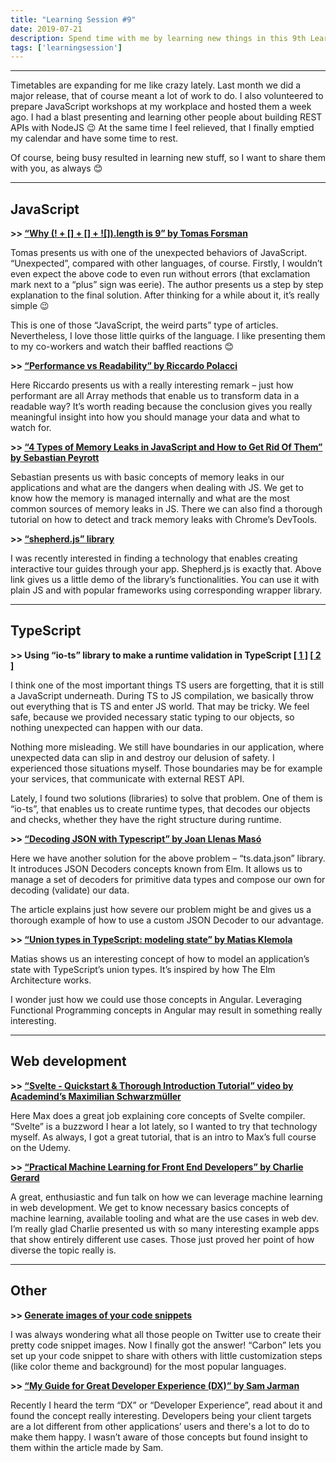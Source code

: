 ```yaml
---
title: "Learning Session #9"
date: 2019-07-21
description: Spend time with me by learning new things in this 9th Learning Session!
tags: ['learningsession']
---
```


---

Timetables are expanding for me like crazy lately. Last month we did a major release, that of course meant a lot of work to do. I also volunteered to prepare JavaScript workshops at my workplace and hosted them a week ago. I had a blast presenting and learning other people about building REST APIs with NodeJS 😉 At the same time I feel relieved, that I finally emptied my calendar and have some time to rest.

Of course, being busy resulted in learning new stuff, so I want to share them with you, as always 😊

---

## JavaScript

**\>> [“Why (! + [] + [] + ![]).length is 9” by Tomas Forsman](https://dev.to/tomasforsman/why-length-is-9-2i4l)**

Tomas presents us with one of the unexpected behaviors of JavaScript. “Unexpected”, compared with other languages, of course. Firstly, I wouldn’t even expect the above code to even run without errors (that exclamation mark next to a “plus” sign was eerie). The author presents us a step by step explanation to the final solution. After thinking for a while about it, it’s really simple 😉

This is one of those “JavaScript, the weird parts” type of articles. Nevertheless, I love those little quirks of the language. I like presenting them to my co-workers and watch their baffled reactions 😊

**\>> [“Performance vs Readability” by Riccardo Polacci](https://blog.usejournal.com/performance-vs-readability-2e9332730790)**

Here Riccardo presents us with a really interesting remark – just how performant are all Array methods that enable us to transform data in a readable way?
It’s worth reading because the conclusion gives you really meaningful insight into how you should manage your data and what to watch for.

**\>> [“4 Types of Memory Leaks in JavaScript and How to Get Rid Of Them” by Sebastian Peyrott](https://auth0.com/blog/four-types-of-leaks-in-your-javascript-code-and-how-to-get-rid-of-them/)**

Sebastian presents us with basic concepts of memory leaks in our applications and what are the dangers when dealing with JS. We get to know how the memory is managed internally and what are the most common sources of memory leaks in JS. There we can also find a thorough tutorial on how to detect and track memory leaks with Chrome’s DevTools.

**\>> [“shepherd.js” library](https://shepherdjs.dev/demo/)**

I was recently interested in finding a technology that enables creating interactive tour guides through your app. Shepherd.js is exactly that. Above link gives us a little demo of the library’s functionalities. You can use it with plain JS and with popular frameworks using corresponding wrapper library.

---

## TypeScript

**>> Using “io-ts” library to make a runtime validation in TypeScript [[ 1 ]](https://lorefnon.tech/2018/03/25/typescript-and-validations-at-runtime-boundaries/) [[ 2 ]](https://github.com/gcanti/io-ts)**

I think one of the most important things TS users are forgetting, that it is still a JavaScript underneath. During TS to JS compilation, we basically throw out everything that is TS and enter JS world. That may be tricky. We feel safe, because we provided necessary static typing to our objects, so nothing unexpected can happen with our data.

Nothing more misleading. We still have boundaries in our application, where unexpected data can slip in and destroy our delusion of safety. I experienced those situations myself. Those boundaries may be for example your services, that communicate with external REST API.

Lately, I found two solutions (libraries) to solve that problem. One of them is “io-ts”, that enables us to create runtime types, that decodes our objects and checks, whether they have the right structure during runtime.

**\>> [“Decoding JSON with Typescript” by Joan Llenas Masó](https://dev.to/joanllenas/decoding-json-with-typescript-1jjc)**

Here we have another solution for the above problem – “ts.data.json” library. It introduces JSON Decoders concepts known from Elm. It allows us to manage a set of decoders for primitive data types and compose our own for decoding (validate) our data.

The article explains just how severe our problem might be and gives us a thorough example of how to use a custom JSON Decoder to our advantage.

**\>> [“Union types in TypeScript: modeling state”  by Matias Klemola](https://matiasklemola.com/typescript-union-types)**

Matias shows us an interesting concept of how to model an application’s state with TypeScript’s union types. It’s inspired by how The Elm Architecture works.

I wonder just how we could use those concepts in Angular. Leveraging Functional Programming concepts in Angular may result in something really interesting.

---

## Web development

**\>> [“Svelte - Quickstart & Thorough Introduction Tutorial” video by Academind’s Maximilian Schwarzmüller](https://www.youtube.com/watch?v=LIfIRdRlD58)**

Here Max does a great job explaining core concepts of Svelte compiler. “Svelte” is a buzzword I hear a lot lately, so I wanted to try that technology myself. As always, I got a great tutorial, that is an intro to Max’s full course on the Udemy.

**\>> [“Practical Machine Learning for Front End Developers” by Charlie Gerard](https://www.youtube.com/watch?v=KoL-ODx5dG4)**

A great, enthusiastic and fun talk on how we can leverage machine learning in web development. We get to know necessary basics concepts of machine learning, available tooling and what are the use cases in web dev. I’m really glad Charlie presented us with so many interesting example apps that show entirely different use cases. Those just proved her point of how diverse the topic really is.

---

## Other

**\>> [Generate images of your code snippets](https://carbon.now.sh/)**

I was always wondering what all those people on Twitter use to create their pretty code snippet images. Now I finally got the answer! “Carbon” lets you set up your code snippet to share with others with little customization steps (like color theme and background) for the most popular languages.

**\>> [“My Guide for Great Developer Experience (DX)” by Sam Jarman](https://www.samjarman.co.nz/dxguide/)**

Recently I heard the term “DX” or “Developer Experience”, read about it and found the concept really interesting. Developers being your client targets are a lot different from other applications’ users and there's a lot to do to make them happy. I wasn’t aware of those concepts but found insight to them within the article made by Sam.